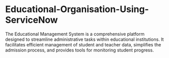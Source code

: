# Educational-Organisation-Using-ServiceNow
The Educational Management System is a comprehensive platform designed to streamline administrative tasks within educational institutions. It facilitates efficient management of student and teacher data, simplifies the admission process, and provides tools for monitoring student progress.
